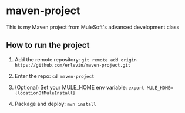 # maven-project

This is my Maven project from MuleSoft's advanced development class

## How to run the project

1. Add the remote repository: `git remote add origin https://github.com/erlevin/maven-project.git`

1. Enter the repo: `cd maven-project`

1. (Optional) Set your MULE_HOME env variable: `export MULE_HOME={locationOfMuleInstall}`

1. Package and deploy: `mvn install`